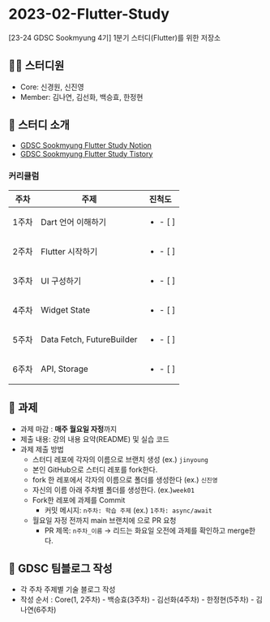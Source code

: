 # 2023-02-Flutter-Study
[23-24 GDSC Sookmyung 4기] 1분기 스터디(Flutter)를 위한 저장소

## 👩‍💻 스터디원
- Core: 신경원, 신진영
- Member: 김나연, 김선화, 백승효, 한정현

## 🤝 스터디 소개
- [GDSC Sookmyung Flutter Study Notion](https://gdsc-sookmyung-23-24.notion.site/GDSC_Flutter_Study-e45b7baff7b44ebba2d00e83ed71bb35?pvs=4)
- [GDSC Sookmyung Flutter Study Tistory](https://dsc-sookmyung.tistory.com/category/Group%20Study%20%282023-2024%29/Flutter)

### 커리큘럼
|주차|주제|진척도| 
|---|---|:---:|
|1주차|Dart 언어 이해하기|<ul><li>- [ ] </li></ul>|
|2주차|Flutter 시작하기|<ul><li>- [ ] </li></ul>|
|3주차|UI 구성하기|<ul><li>- [ ] </li></ul>|
|4주차|Widget State|<ul><li>- [ ] </li></ul>|
|5주차|Data Fetch, FutureBuilder|<ul><li>- [ ] </li></ul>|
|6주차|API, Storage|<ul><li>- [ ] </li></ul>|

## 💼 과제
- 과제 마감 : **매주 월요일 자정**까지
- 제출 내용: 강의 내용 요약(README) 및 실습 코드
- 과제 제출 방법
  - 스터디 레포에 각자의 이름으로 브랜치 생성 (ex.) `jinyoung`
  - 본인 GitHub으로 스터디 레포를 fork한다.
  - fork 한 레포에서 각자의 이름으로 폴더를 생성한다 (ex.) `신진영`
  - 자신의 이름 아래 주차별 폴더를 생성한다. (ex.)`week01`
  - Fork한 레포에 과제를 Commit
      - 커밋 메시지: `n주차: 학습 주제` (ex.) `1주차: async/await`
  - 월요일 자정 전까지 main 브랜치에 으로 PR 요청
      - PR 제목: `n주차_이름`
  → 리드는 화요일 오전에 과제를 확인하고 merge한다.

## 👀 GDSC 팀블로그 작성
- 각 주차 주제별 기술 블로그 작성
- 작성 순서 : Core(1, 2주차) - 백승효(3주차) - 김선화(4주차) - 한정현(5주차) - 김나연(6주차)
